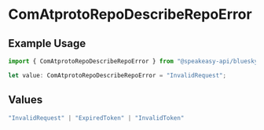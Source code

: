 # ComAtprotoRepoDescribeRepoError

## Example Usage

```typescript
import { ComAtprotoRepoDescribeRepoError } from "@speakeasy-api/bluesky/models/errors";

let value: ComAtprotoRepoDescribeRepoError = "InvalidRequest";
```

## Values

```typescript
"InvalidRequest" | "ExpiredToken" | "InvalidToken"
```